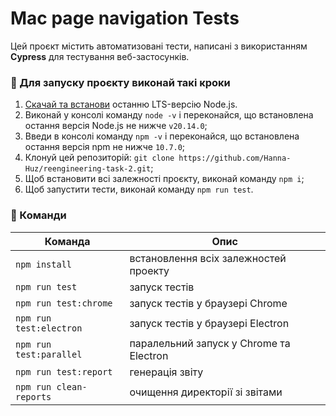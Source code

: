 # Mac page navigation Tests

Цей проєкт містить автоматизовані тести, написані з використанням **Cypress** для тестування веб-застосунків.

### 🚀 Для запуску проєкту виконай такі кроки

1. [Скачай та встанови](https://nodejs.org/en/) останню LTS-версію Node.js.
2. Виконай у консолі команду `node -v` і переконайся, що встановлена ​​остання версія Node.js не нижче `v20.14.0`;
3. Введи в консолі команду `npm -v` і переконайся, що встановлена ​​остання версія npm не нижче `10.7.0`;
4. Клонуй цей репозиторій: `git clone https://github.com/Hanna-Huz/reengineering-task-2.git`;
5. Щоб встановити всі залежності проєкту, виконай команду `npm i`;
6. Щоб запустити тести, виконай команду `npm run test`.

### 🤖 Команди

| Команда                 | Опис                                    |
| ----------------------- | --------------------------------------- |
| `npm install`           | встановлення всіх залежностей проекту   |
| `npm run test`          | запуск тестів                           |
| `npm run test:chrome`   | запуск тестів у браузері Chrome         |
| `npm run test:electron` | запуск тестів у браузері Electron       |
| `npm run test:parallel` | паралельний запуск у Chrome та Electron |
| `npm run test:report`   | генерація звіту                         |
| `npm run clean-reports` | очищення директорії зі звітами          |

